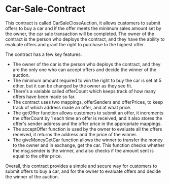 # Car-Sale-Contract


This contract is called CarSaleCloseAuction, it allows customers to submit offers to buy a car and if the offer meets the minimum sales amount set by the owner, the car sale transaction will be completed. The owner of the contract is the person who deploys the contract, and they have the ability to evaluate offers and grant the right to purchase to the highest offer.

The contract has a few key features:

* The owner of the car is the person who deploys the contract, and they are the only one who can accept offers and decide the winner of the auction.
* The minimum amount required to win the right to buy the car is set at 5 ether, but it can be changed by the owner as they see fit.
* There's a variable called offerCount which keeps track of how many offers have been made so far.
* The contract uses two mappings, offerSenders and offerPrices, to keep track of which address made an offer, and at what price.
* The getOffer function allows customers to submit an offer, it increments the offerCount by 1 each time an offer is received, and it also stores the offer's sender address and the offer price in the appropriate mappings.
* The acceptOffer function is used by the owner to evaluate all the offers received, it returns the address and the price of the winner.
* The giveMoneyGetCar function allows the winner to transfer the money to the owner and in exchange, get the car. This function checks whether the msg.sender is the winner, and also checks if the amount sent is equal to the offer price.

Overall, this contract provides a simple and secure way for customers to submit offers to buy a car, and for the owner to evaluate offers and decide the winner of the auction.

